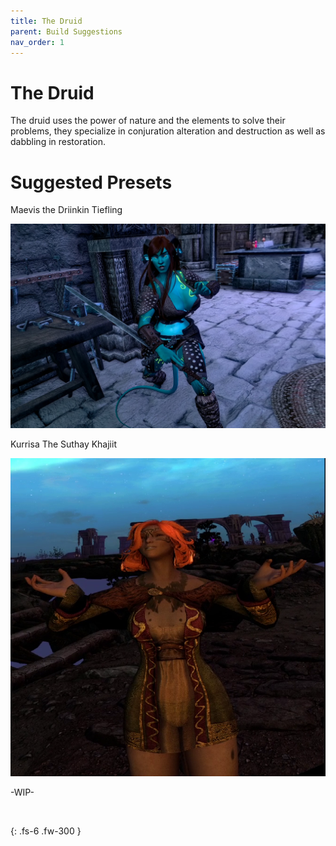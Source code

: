 ```yaml
---
title: The Druid
parent: Build Suggestions
nav_order: 1
---
```


# The Druid

The druid uses the power of nature and the elements to solve their problems, they specialize in conjuration alteration and destruction as well as dabbling in restoration.

# Suggested Presets

Maevis the Driinkin Tiefling

![Maevis](/assets/images/maevis%203.jpg)

Kurrisa The Suthay Khajiit

![Kurrisa](/assets/images/Kurrisa.png)

-WIP-

<br>

{: .fs-6 .fw-300 }
